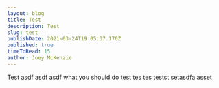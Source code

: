 ```yaml
---
layout: blog
title: Test
description: Test
slug: test
publishDate: 2021-03-24T19:05:37.176Z
published: true
timeToRead: 15
author: Joey McKenzie
---
```


Test asdf asdf asdf what you should do test tes tes testst setasdfa asset
